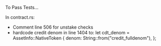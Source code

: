 To Pass Tests...

In contract.rs:
- Comment line 506 for unstake checks
- hardcode credit denom in line 1404 to: let cdt_denom = AssetInfo::NativeToken {
        denom: String::from("credit_fulldenom"),
    };